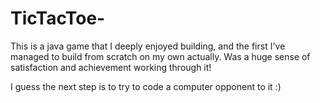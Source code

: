 # TicTacToe-

This is a java game that I deeply enjoyed building, and the first I've managed to build from scratch on my own actually. Was a huge sense of satisfaction and achievement working through it!

I guess the next step is to try to code a computer opponent to it :)
